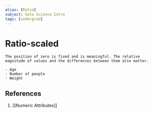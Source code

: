 ```yaml
---
alias: [Ratio]
subject: Data Science Intro
tags: [undergrad]
---
```

# Ratio-scaled


```ad-note
The position of zero is fixed and is meaningful. The relative magnitude of values and the differences between them also matter.
```

```ad-example
- Age
- Number of people
- Weight
```

## References
1. [[Numeric Attributes]]